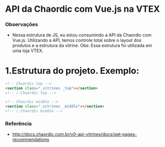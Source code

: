 # API da Chaordic com Vue.js na VTEX

### Observações ###

* Nessa estrutura de JS, eu estou consumindo a API da Chaordic com Vue.js. Utilizando a API, temos controle total sobre o layout dos produtos e a estrutura da vitrine. Obs: Essa estrutura foi utilizada em uma loja VTEX.

# 1.Estrutura do projeto. Exemplo:

```html
<!-- Chaordic top -->
<section class="_vitrines _top"></section>
<!-- /.Chaordic top -->

<!-- Chaordic middle -->
<section class="_vitrines _middle"></section>
<!-- /.Chaordic middle -->
```

### Referência ###

* http://docs.chaordic.com.br/v0-api-vitrines/docs/get-pages-recommendations